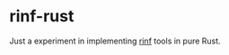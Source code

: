 # rinf-rust

Just a experiment in implementing [rinf](https://github.com/cunarist/rinf/tree/main/flutter_ffi_plugin/bin) tools in pure Rust.
